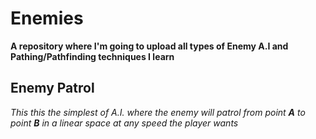# Enemies

**A repository where I'm going to upload all types of Enemy A.I and Pathing/Pathfinding techniques I learn**

## Enemy Patrol

*This this the simplest of A.I. where the enemy will patrol from point **A** to point **B** in a linear space at any speed the player wants*

